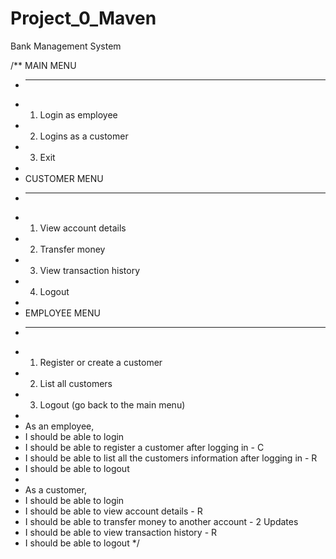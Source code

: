 # Project_0_Maven

Bank Management System

/** MAIN MENU
 * 	---------
 * 	1. Login as employee
 *  2. Logins as a customer
 *  3. Exit
 * 
 * 	CUSTOMER MENU
 * 	-------------
 * 	1. View account details
 * 	2. Transfer money
 *  3. View transaction history
 *  4. Logout
 * 
 *  EMPLOYEE MENU
 *  -------------
 *  1. Register or create a customer
 *  2. List all customers
 *  3. Logout (go back to the main menu)
 * 	
 * 	As an employee, 
 * 	I should be able to login
 * 	I should be able to register a customer after logging in - C
 * 	I should be able to list all the customers information after logging in - R
 *  I should be able to logout
 *  
 *  As a customer, 
 *  I should be able to login 
 *  I should be able to view account details - R
 *  I should be able to transfer money to another account - 2 Updates
 *  I should be able to view transaction history - R
 *  I should be able to logout */
